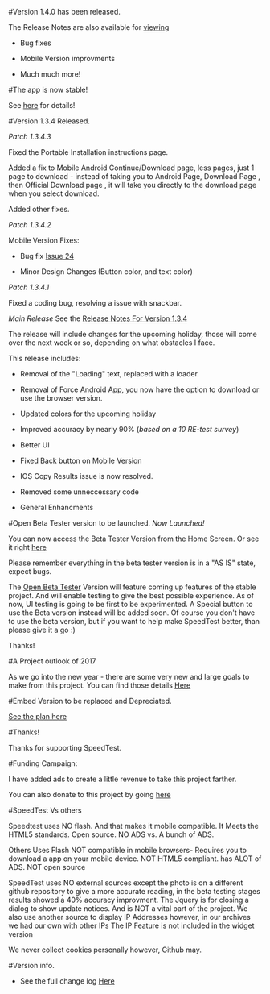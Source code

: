 #Version 1.4.0 has been released. 

The Release Notes are also available for [viewing](https://github.com/jdc20181/SpeedTest/wiki/Version-1.4.0-Release-Notes)

 - Bug fixes
 
 - Mobile Version improvments 
 
 - Much much more!
 

#The app is now stable!

See [here](https://github.com/jdc20181/SpeedTest/wiki/Android-App-is-now-stable!) for details!


#Version 1.3.4 Released.

*Patch 1.3.4.3*

Fixed the Portable Installation instructions page. 

Added a fix to Mobile Android Continue/Download page, less pages, just 1 page to download - instead of taking you to Android Page, Download Page , then Official Download page , it will take you directly to the download page when you select download. 

Added other fixes. 


*Patch 1.3.4.2*

Mobile Version Fixes:

 - Bug fix [Issue 24](https://github.com/jdc20181/SpeedTest/issues/24)
 
 - Minor Design Changes (Button color, and text color)
 
 
*Patch 1.3.4.1*

Fixed a coding bug, resolving a issue with snackbar.

*Main Release*
See the [Release Notes For Version 1.3.4](https://github.com/jdc20181/SpeedTest/wiki/Version-1.3.4--Release-Notes)

The release will include changes for the upcoming holiday, those will come over the next week or so, depending on what obstacles I face. 

This release includes:

 - Removal of the "Loading" text, replaced with a loader. 

- Removal of Force Android App, you now have the option to download or use the browser version. 

- Updated colors for the upcoming holiday 

- Improved accuracy by nearly 90% (*based on a 10 RE-test survey*)

- Better UI 

- Fixed Back button on Mobile Version 

-  IOS Copy Results issue is now resolved. 

- Removed some unneccessary code 

- General Enhancments
 
 
 
 
#Open Beta Tester version to be launched. *Now Launched!*

You can now access the Beta Tester Version from the Home Screen. Or see it right [here](https://jdc20181.github.io/SpeedTest/Beta/beta.html)

Please remember everything in the beta tester version is in a "AS IS" state, expect bugs. 


The [Open Beta Tester](https://github.com/jdc20181/SpeedTest/wiki/Open-Beta-Version-to-be-launched) Version will feature coming up features of the stable project. And will enable testing to give the best possible experience. As of now, UI testing is going to be first to be experimented. A Special button to use the Beta version instead will be added soon. Of course you don't have to use the beta version, but if you want to help make SpeedTest better, than please give it a go :) 

Thanks!




#A Project outlook of 2017

As we go into the new year - there are some very new and large goals to make from this project. 
You can find those details <a href="https://github.com/jdc20181/SpeedTest/wiki/SpeedTest-2017-outlook">Here</a>

#Embed Version to be replaced and Depreciated. 

<a href="https://github.com/jdc20181/SpeedTest/wiki/Embed-Version-Replacement-plan">See the plan here</a>



#Thanks!

Thanks for supporting SpeedTest. 


#Funding Campaign:

I have added ads to create a little revenue to take this project farther. 

You can also donate to this project by going <a href="http://jdc20181.github.io/SpeedTest/donate.html">here</a>



#SpeedTest Vs others

Speedtest uses NO flash. And that makes it mobile compatible. It Meets the HTML5 standards. Open source. NO ADS vs. A bunch of ADS.

Others Uses Flash NOT compatible in mobile browsers- Requires you to download a app on your mobile device. NOT HTML5 compliant. has ALOT of ADS. NOT open source


SpeedTest uses NO external sources except the photo is on a different github repository to give a more accurate reading, in the beta testing stages results showed a 40% accuracy improvment. 
The Jquery is for closing a dialog to show update notices. And is NOT a vital part of the project.
We also use another source to display IP Addresses however, in our archives we had our own with other IPs
The IP Feature is not included in the widget version 

We never collect cookies personally however, Github may.


#Version info. 

- See the full change log <a href="https://github.com/jdc20181/SpeedTest/wiki/Change-Log">Here</a>
